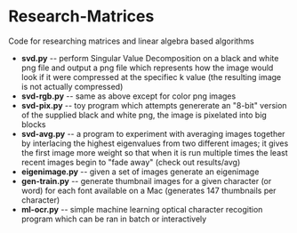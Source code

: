 Research-Matrices
=================

Code for researching matrices and linear algebra based algorithms

- **svd.py** -- perform Singular Value Decomposition on a black and white png file and output a png file which represents how the image would look if it were compressed at the specifiec k value (the resulting image is not actually compressed)
- **svd-rgb.py** -- same as above except for color png images
- **svd-pix.py** -- toy program which attempts genererate an "8-bit" version of the supplied black and white png, the image is pixelated into big blocks
- **svd-avg.py** -- a program to experiment with averaging images together by interlacing the highest eigenvalues from two different images; it gives the first image more weight so that when it is run multiple times the least recent images begin to "fade away" (check out results/avg)
- **eigenimage.py** -- given a set of images generate an eigenimage
- **gen-train.py** -- generate thumbnail images for a given character (or word) for each font available on a Mac (generates 147 thumbnails per character)
- **ml-ocr.py** -- simple machine learning optical character recogition program which can be ran in batch or interactively
